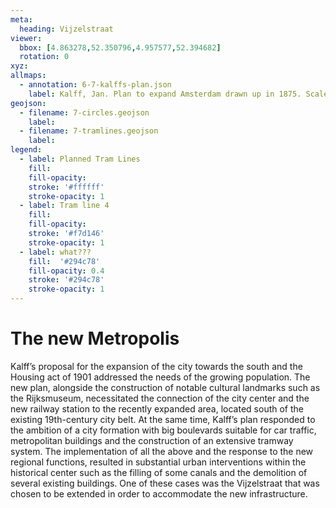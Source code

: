 ```yaml
---
meta:
  heading: Vijzelstraat
viewer:
  bbox: [4.863278,52.350796,4.957577,52.394682]
  rotation: 0
xyz:
allmaps:
  - annotation: 6-7-kalffs-plan.json 
    label: Kalff, Jan. Plan to expand Amsterdam drawn up in 1875. Scale 1:7500. Stadsarchief Amsterdam. Originally published by JC Loman Jr. Two types of maps were made of the expansion plan that the Director of Public Works J. Kalff designed in 1875 a large overview map and the smaller version described here. 1875-76. 
geojson: 
  - filename: 7-circles.geojson
    label: 
  - filename: 7-tramlines.geojson
    label: 
legend:
  - label: Planned Tram Lines
    fill: 
    fill-opacity: 
    stroke: '#ffffff'
    stroke-opacity: 1
  - label: Tram line 4
    fill: 
    fill-opacity: 
    stroke: '#f7d146'
    stroke-opacity: 1
  - label: what???
    fill:  '#294c78'
    fill-opacity: 0.4
    stroke: '#294c78'
    stroke-opacity: 1
---
```

# The new Metropolis
Kalff’s proposal for the expansion of the city towards the south and the Housing act of 1901 addressed the needs of the growing population. The new plan, alongside the construction of notable cultural landmarks such as the Rijksmuseum, necessitated the connection of the city center and the new railway station to the recently expanded area, located south of the existing 19th-century city belt. At the same time, Kalff’s plan responded to the ambition of a city formation with big boulevards suitable for car traffic, metropolitan buildings and the construction of an extensive tramway system. The implementation of all the above and the response to the new regional functions, resulted in substantial urban interventions within the historical center such as the filling of some canals and the demolition of several existing buildings. One of these cases was the Vijzelstraat that was chosen to be extended in order to accommodate the new infrastructure.